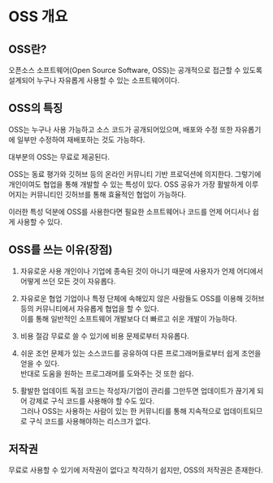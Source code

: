 # OSS 개요

## OSS란?

오픈소스 소프트웨어(Open Source Software, OSS)는 공개적으로 접근할 수 있도록 설계되어 누구나 자유롭게 사용할 수 있는 소프트웨어이다.

## OSS의 특징

OSS는 누구나 사용 가능하고 소스 코드가 공개되어있으며, 배포와 수정 또한 자유롭기에 일부만 수정하여 재배포하는 것도 가능하다.

대부분의 OSS는 무료로 제공된다.

OSS는 동료 평가와 깃허브 등의 온라인 커뮤니티 기반 프로덕션에 의지한다. 그렇기에 개인이여도 협업을 통해 개발할 수 있는 특성이 있다. OSS 공유가 가장 활발하게 이루어지는 커뮤니티인 깃허브를 통해 효율적인 협업이 가능하다.

이러한 특성 덕분에 OSS를 사용한다면 필요한 소프트웨어나 코드를 언제 어디서나 쉽게 사용할 수 있다.


## OSS를 쓰는 이유(장점)

1. 자유로운 사용
개인이나 기업에 종속된 것이 아니기 때문에 사용자가 언제 어디에서 어떻게 쓰던 모든 것이 자유롭다.

2. 자유로운 협업
기업이나 특정 단체에 속해있지 않은 사람들도 OSS를 이용해 깃허브 등의 커뮤니티에서 자유롭게 협업을 할 수 있다.  
이를 통해 일반적인 소프트웨어 개발보다 더 빠르고 쉬운 개발이 가능하다.  

3. 비용 절감
무료로 쓸 수 있기에 비용 문제로부터 자유롭다.

4. 쉬운 조언
문제가 있는 소스코드를 공유하여 다른 프로그래머들로부터 쉽게 조언을 얻을 수 있다.  
반대로 도움을 원하는 프로그래머를 도와주는 것 또한 쉽다.  

5. 활발한 업데이트
독점 코드는 작성자/기업이 관리를 그만두면 업데이트가 끊기게 되어 강제로 구식 코드를 사용해야 할 수도 있다.  
그러나 OSS는 사용하는 사람이 있는 한 커뮤니티를 통해 지속적으로 업데이트되므로 구식 코드를 사용해야하는 리스크가 없다.  

## 저작권

무료로 사용할 수 있기에 저작권이 없다고 착각하기 쉽지만, OSS의 저작권은 존재한다.
